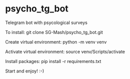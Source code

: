 # psycho_tg_bot
Telegram bot with psycological surveys

To install:
git clone SG-Mash/psycho_tg_bot.git

Create virtual environment:
python -m venv venv

Activate virtual environment:
source venv/Scripts/activate

Install packages:
pip install -r requirements.txt

Start and enjoy! :-)
